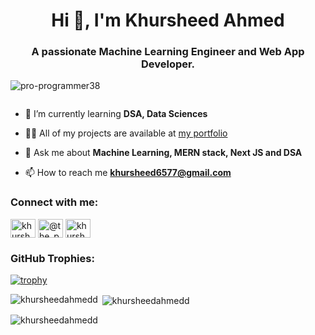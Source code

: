 
<h1 align="center">Hi 👋, I'm Khursheed Ahmed</h1>
<h3 align="center">A passionate Machine Learning Engineer and Web App Developer.</h3>


<p align="left"> <img src="https://komarev.com/ghpvc/?username=pro-programmer38&label=Profile%20views&color=0e75b6&style=flat" alt="pro-programmer38" /> </p>

<p align="left"> <a href="https://twitter.com/" target="blank"><img src="https://img.shields.io/twitter/follow/?logo=twitter&style=for-the-badge" alt="" /></a> </p>

- 🌱 I’m currently learning **DSA, Data Sciences**

- 👨‍💻 All of my projects are available at [my portfolio](https://www.khursheedahmed.work/)

- 💬 Ask me about **Machine Learning, MERN stack, Next JS and DSA**

- 📫 How to reach me **khursheed6577@gmail.com**

<h3 align="left">Connect with me:</h3>
<p align="left">
<a href="https://www.linkedin.com/in/khursheed-ahmed-8073b0233/" target="blank"><img align="center" src="https://raw.githubusercontent.com/rahuldkjain/github-profile-readme-generator/master/src/images/icons/Social/linked-in-alt.svg" alt="khursheed ahmed" height="30" width="40" /></a>
<a href="https://instagram.com/@the_proprogrammer" target="blank"><img align="center" src="https://raw.githubusercontent.com/rahuldkjain/github-profile-readme-generator/master/src/images/icons/Social/instagram.svg" alt="@the_proprogrammer" height="30" width="40" /></a>
<a href="https://www.leetcode.com/khursheed6577" target="blank"><img align="center" src="https://raw.githubusercontent.com/rahuldkjain/github-profile-readme-generator/master/src/images/icons/Social/leet-code.svg" alt="khursheed6577" height="30" width="40" /></a>
</p>

### GitHub Trophies:

[![trophy](https://github-profile-trophy.vercel.app/?username=khursheedahmedd)](https://github.com/khursheedahmedd/github-profile-trophy)


<p><img align="left" src="https://github-readme-stats.vercel.app/api/top-langs?username=khursheedahmedd&show_icons=true&locale=en&layout=compact" alt="khursheedahmedd" /></p>

<p>&nbsp;<img align="center" src="https://github-readme-stats.vercel.app/api?username=khursheedahmedd&show_icons=true&locale=en" alt="khursheedahmedd" /></p>

<p><img align="center" src="https://github-readme-streak-stats.herokuapp.com/?user=khursheedahmedd&" alt="khursheedahmedd" /></p>
 


